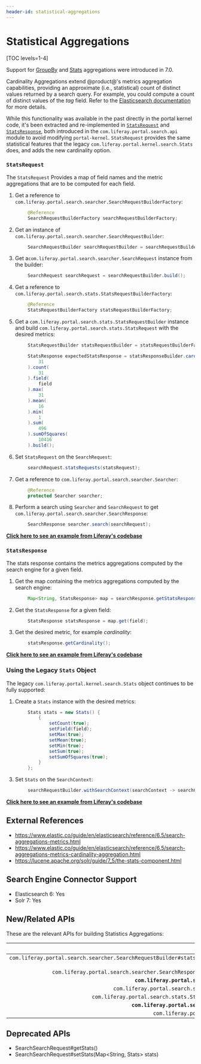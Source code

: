```yaml
---
header-id: statistical-aggregations
---
```


# Statistical Aggregations

[TOC levels=1-4]

Support for 
[GroupBy](https://github.com/liferay/liferay-portal/blob/7.2.x/portal-kernel/src/com/liferay/portal/kernel/search/GroupBy.java) 
and 
[Stats](https://github.com/liferay/liferay-portal/blob/7.2.x/portal-kernel/src/com/liferay/portal/kernel/search/Stats.java) 
aggregations were introduced in 7.0.

Cardinality Aggregations extend @product@'s metrics aggregation capabilities,
providing an approximate (i.e., statistical) count of distinct values returned
by a search query. For example, you could compute a count of distinct values of
the _tag_ field. Refer to the 
[Elasticsearch documentation](https://www.elastic.co/guide/en/elasticsearch/reference/6.5/search-aggregations-metrics-cardinality-aggregation.html) 
for more details.

While this functionality was available in the past directly in the portal kernel
code, it's been extracted and re-implemented in 
[`StatsRequest`](https://github.com/liferay/liferay-portal/blob/7.2.x/modules/apps/portal-search/portal-search-api/src/main/java/com/liferay/portal/search/stats/StatsRequest.java) 
and 
[`StatsResponse`](https://github.com/liferay/liferay-portal/blob/7.2.x/modules/apps/portal-search/portal-search-api/src/main/java/com/liferay/portal/search/stats/StatsResponse.java), 
both introduced in the `com.liferay.portal.search.api` module to avoid modifying
`portal-kernel`. `StatsRequest` provides the same statistical features that the
legacy `com.liferay.portal.kernel.search.Stats` does, and adds the new
cardinality option.

### `StatsRequest`

The `StatsRequest` Provides a map of field names and the metric aggregations
that are to be computed for each field.

1. Get a reference to `com.liferay.portal.search.searcher.SearchRequestBuilderFactory`:

```java
        @Reference
        SearchRequestBuilderFactory searchRequestBuilderFactory;
```

2. Get an instance of `com.liferay.portal.search.searcher.SearchRequestBuilder`:

```java
        SearchRequestBuilder searchRequestBuilder = searchRequestBuilderFactory.getSearchRequestBuilder();
```

3. Get a`com.liferay.portal.search.searcher.SearchRequest` instance from the builder:

```java
        SearchRequest searchRequest = searchRequestBuilder.build();
```

4. Get a reference to `com.liferay.portal.search.stats.StatsRequestBuilderFactory`:

```java
        @Reference
        StatsRequestBuilderFactory statsRequestBuilderFactory;
```

5. Get a `com.liferay.portal.search.stats.StatsRequestBuilder` instance and
   build `com.liferay.portal.search.stats.StatsRequest` with the desired
   metrics:

```java
        StatsRequestBuilder statsRequestBuilder = statsRequestBuilderFactory.getStatsRequestBuilder();

        StatsResponse expectedStatsResponse = statsResponseBuilder.cardinality(
            31
        ).count(
            31
        ).field(
            field
        ).max(
            31
        ).mean(
            16
        ).min(
            1
        ).sum(
            496
        ).sumOfSquares(
            10416
        ).build();
```

6. Set `StatsRequest` on the `SearchRequest`:

```java
        searchRequest.statsRequests(statsRequest);
```

7. Get a reference to `com.liferay.portal.search.searcher.Searcher`:

```java
        @Reference
        protected Searcher searcher;
```

8. Perform a search using `Searcher` and `SearchRequest` to get
   `com.liferay.portal.search.searcher.SearchResponse`:

```java
        SearchResponse searcher.search(searchRequest);
```

[**Click here to see an example from Liferay's codebase**]( https://github.com/liferay/liferay-portal/blob/7.2.x/modules/apps/portal-search/portal-search-test-util/src/main/java/com/liferay/portal/search/test/util/stats/BaseStatisticsTestCase.java#L128 )

### `StatsResponse`

The stats response contains the metrics aggregations computed by the search
engine for a given field.

1. Get the map containing the metrics aggregations computed by the search engine:

```java
        Map<String, StatsResponse> map = searchResponse.getStatsResponseMap();
```

2. Get the `StatsResponse` for a given field:

```java
        StatsResponse statsResponse = map.get(field);
```

3. Get the desired metric, for example _cardinality_:

```java
        statsResponse.getCardinality();
```

[**Click here to see an example from Liferay's codebase**](https://github.com/liferay/liferay-portal/blob/7.2.x/modules/apps/portal-search/portal-search-test-util/src/main/java/com/liferay/portal/search/test/util/stats/BaseStatisticsTestCase.java#L128)

### Using the Legacy `Stats` Object

The legacy `com.liferay.portal.kernel.search.Stats` object continues to be fully
supported:

1. Create a `Stats` instance with the desired metrics:
```java
        Stats stats = new Stats() {
            {
                setCount(true);
                setField(field);
                setMax(true);
                setMean(true);
                setMin(true);
                setSum(true);
                setSumOfSquares(true);
            }
        };
```
3. Set `Stats` on the `SearchContext`:
```java
        searchRequestBuilder.withSearchContext(searchContext -> searchContext.addStats(stats));
```

[**Click here to see an example from Liferay's codebase**](https://github.com/liferay/liferay-portal/blob/7.2.x/modules/apps/portal-search/portal-search-test-util/src/main/java/com/liferay/portal/search/test/util/stats/BaseStatisticsTestCase.java#L42)

## External References

* https://www.elastic.co/guide/en/elasticsearch/reference/6.5/search-aggregations-metrics.html
* https://www.elastic.co/guide/en/elasticsearch/reference/6.5/search-aggregations-metrics-cardinality-aggregation.html
* https://lucene.apache.org/solr/guide/7_5/the-stats-component.html

## Search Engine Connector Support

* Elasticsearch 6: Yes
* Solr 7: Yes

## New/Related APIs

These are the relevant APIs for building Statistics Aggregations:
 
API (FQCN) | Provided by Artifact |
---------: | :------------------: |
`com.liferay.portal.search.searcher.SearchRequestBuilder#statsRequests(StatsRequest... statsRequests)` | `com.liferay.portal.search.api`
`com.liferay.portal.search.searcher.SearchResponse#getStatsResponseMap()` | `com.liferay.portal.search.api`
**`com.liferay.portal.search.stats.StatsRequest`** |	`com.liferay.portal.search.api`
`com.liferay.portal.search.stats.StatsRequestBuilder` |	`com.liferay.portal.search.api`
`com.liferay.portal.search.stats.StatsRequestBuilderFactory` |	`com.liferay.portal.search.api`
**`com.liferay.portal.search.stats.StatsResponse`** |	`com.liferay.portal.search.api`
`com.liferay.portal.kernel.search.Stats` | `portal-kernel`

## Deprecated APIs

* SearchSearchRequest#getStats()
* SearchSearchRequest#setStats(Map<String, Stats> stats)

